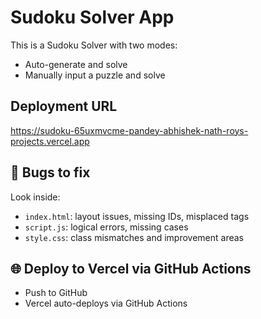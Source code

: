 # Sudoku Solver App

This is a Sudoku Solver with two modes:

- Auto-generate and solve
- Manually input a puzzle and solve

## Deployment URL
https://sudoku-65uxmvcme-pandey-abhishek-nath-roys-projects.vercel.app

## 🚧 Bugs to fix

Look inside:

- `index.html`: layout issues, missing IDs, misplaced tags
- `script.js`: logical errors, missing cases
- `style.css`: class mismatches and improvement areas

## 🌐 Deploy to Vercel via GitHub Actions

- Push to GitHub
- Vercel auto-deploys via GitHub Actions

